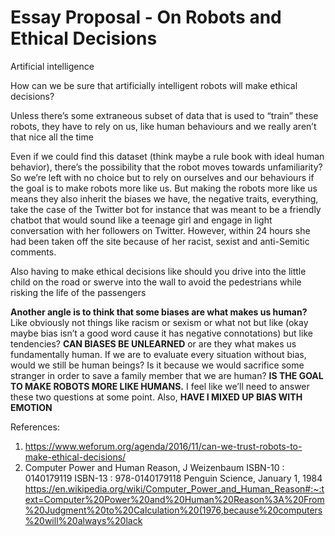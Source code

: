 # Essay Proposal - On Robots and Ethical Decisions

Artificial intelligence

How can we be sure that artificially intelligent robots will make ethical decisions?

Unless there’s some extraneous subset of data that is used to “train” these robots, they have to rely on us, like human behaviours and we really aren’t that nice all the time

Even if we could find this dataset (think maybe a rule book with ideal human behavior), there’s the possibility that the robot moves towards unfamiliarity?
So we’re left with no choice but to rely on ourselves and our behaviours if the goal is to make robots more like us. But making the robots more like us means 
they also inherit the biases we have, the negative traits, everything, take the case of the Twitter bot for instance that was meant to be a friendly chatbot that would sound like a teenage girl and engage in light conversation with her followers on Twitter. However, within 24 hours she had been taken off the site because of her racist, sexist and anti-Semitic comments.

Also having to make ethical decisions like should you drive into the little child on the road or swerve into the wall to avoid the pedestrians while risking the life of the passengers

**Another angle is to think that some biases are what makes us human?** Like obviously not things like racism or sexism or what not but like (okay maybe bias isn’t a good word cause it has negative connotations) but like tendencies? **CAN BIASES BE UNLEARNED** or are they what makes us fundamentally human. If we are to evaluate every situation without bias, would we still be human beings? Is it because we would sacrifice some stranger in order to save a family member that we are human? **IS THE GOAL TO MAKE ROBOTS MORE LIKE HUMANS.** I feel like we’ll need to answer these two questions at some point. Also, **HAVE I MIXED UP BIAS WITH EMOTION**

References:
1.	https://www.weforum.org/agenda/2016/11/can-we-trust-robots-to-make-ethical-decisions/
2.	Computer Power and Human Reason,
J Weizenbaum
ISBN-10 : 0140179119
ISBN-13 : 978-0140179118
Penguin Science, January 1, 1984
https://en.wikipedia.org/wiki/Computer_Power_and_Human_Reason#:~:text=Computer%20Power%20and%20Human%20Reason%3A%20From%20Judgment%20to%20Calculation%20(1976,because%20computers%20will%20always%20lack

